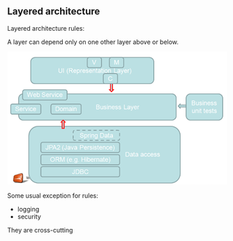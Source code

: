 
## Layered architecture

Layered architecture rules:

A layer can depend only on one other layer above or below.

![](3-layer-diagram.PNG)

Some usual exception for rules:

- logging
- security

They are cross-cutting